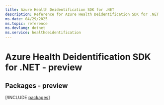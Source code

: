 ```yaml
---
title: Azure Health Deidentification SDK for .NET
description: Reference for Azure Health Deidentification SDK for .NET
ms.date: 04/29/2025
ms.topic: reference
ms.devlang: dotnet
ms.service: healthdeidentification
---
```

# Azure Health Deidentification SDK for .NET - preview
## Packages - preview
[!INCLUDE [packages](health-deidentification-index.md)]